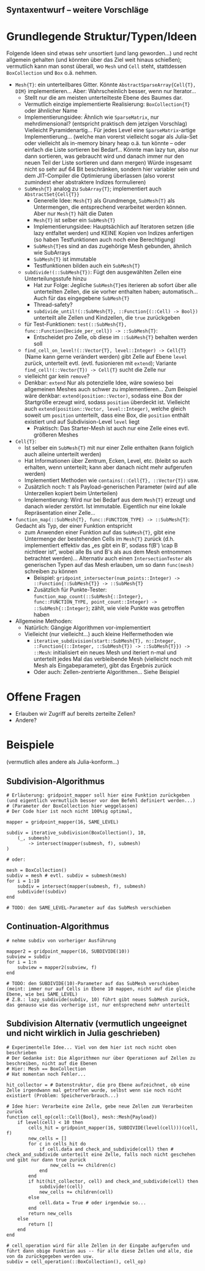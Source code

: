 Syntaxentwurf – weitere Vorschläge
----------------------------------

# Grundlegende Struktur/Typen/Ideen

Folgende Ideen sind etwas sehr unsortiert (und lang geworden...) und recht allgemein gehalten (und könnten über das Ziel weit hinaus schießen); vermutlich kann man sonst überall, wo `Mesh` und `Cell` steht, stattdessen `BoxCollection` und `Box` o.ä. nehmen.

* `Mesh{T}`: ein unterteilbares Gitter. Könnte `AbstractSparseArray{Cell{T}, DIM}` implementieren... Aber: Wahrscheinlich besser, wenn nur Iterator...
    * Stellt nur die am meisten unterteilteste Ebene des Baumes dar.
    * Vermutlich einzige implementierte Realisierung: `BoxCollection{T}` oder ähnlicher Name
    * Implementierungsidee: Ähnlich wie `SparseMatrix`, nur mehrdimensional? (entspricht praktisch dem jetzigen Vorschlag) Vielleicht Pyramidenartig... Für jedes Level eine `SparseMatrix`-artige Implementierung... (welche man vorerst vielleicht sogar als Julia-Set oder vielleicht als in-memory binary heap o.ä. tun könnte – oder einfach die Liste sortieren bei Bedarf... Könnte man lazy tun, also nur dann sortieren, was gebraucht wird und danach immer nur den neuen Teil der Liste sortieren und dann mergen) Würde insgesamt nicht so sehr auf 64 Bit beschränken, sondern hier variabler sein und dem JIT-Compiler die Optimierung überlassen (also vorerst zumindest eher abstraktere Indizes formulieren)
    * `SubMesh{T}` analog zu `SubArray{T}`; implementiert auch `AbstractSet{Cell{T}}`
        * Generelle Idee: `Mesh{T}` als Grundmenge, `SubMesh{T}` als Untermengen, die entsprechend verarbeitet werden können. Aber nur `Mesh{T}` hält die Daten
        * `Mesh{T}` ist selber ein `SubMesh{T}`
        * Implementierungsidee: Hauptsächlich auf Iteratoren setzen (die lazy entfaltet werden) und KEINE Kopien von Indizes anfertigen (so haben Testfunktionen auch noch eine Berechtigung)
        * `SubMesh{T}`es sind an das zugehörige Mesh gebunden, ähnlich wie SubArrays
        * `SubMesh{T}` ist immutable
        * Testfunktionen bilden auch ein `SubMesh{T}`
    * `subdivide!(::SubMesh{T})`: Fügt den ausgewählten Zellen eine Unterteilungsstufe hinzu
        * Hat zur Folge: Jegliche `SubMesh{T}`es iterieren ab sofort über alle unterteilten Zellen, die sie vorher enthalten haben; automatisch... Auch für das eingegebene `SubMesh{T}`
        * Thread-safety?
        * `subdivide_until!(::SubMesh{T}, ::Function{(::Cell) -> Bool})` unterteilt alle Zellen und Kindzellen, die `true` zurückgeben
    * für Test-Funktionen: `test(::SubMesh{T}, func::Function{Decide_per_cell}) -> ::SubMesh{T}`:
        * Entscheidet pro Zelle, ob diese im `::SubMesh{T}` behalten werden soll
    * `find_cell_on_level!(::Vector{T}, level::Integer) -> Cell{T}` (Name kann gerne verändert werden) gibt Zelle auf Ebene `level` zurück, unterteilt evtl. (evtl. fusionieren mit `extend`); Variante `find_cell!(::Vector{T}) -> Cell{T}` sucht die Zelle nur
    * vielleicht gar kein `remove`?
    * Denkbar: `extend` Nur als potenzielle Idee, wäre sowieso bei allgemeinen Meshes auch schwer zu implementieren... Zum Beispiel wäre denkbar: `extend(position::Vector)`, sodass eine Box der Startgröße erzeugt wird, sodass `position` überdeckt ist. Vielleicht auch `extend(position::Vector, level::Integer)`, welche gleich soweit um `position` unterteilt, dass eine Box, die `position` enthält existiert und auf Subdivision-Level `level` liegt
        * Praktisch: Das Starter-Mesh ist auch nur eine Zelle eines evtl. größeren Meshes
* `Cell{T}`:
    * Ist selber ein `SubMesh{T}` mit nur einer Zelle enthalten (kann folglich auch alleine unterteilt werden)
    * Hat Informationen über Zentrum, Ecken, Level, etc. (bleibt so auch erhalten, wenn unterteilt; kann aber danach nicht mehr aufgerufen werden)
    * Implementiert Methoden wie `contains(::Cell{T}, ::Vector{T})` usw.
    * Zusätzlich noch: `T` als Payload-generischen Parameter (wird auf alle Unterzellen kopiert beim Unterteilen)
    * Implementierung: Wird nur bei Bedarf aus dem `Mesh{T}` erzeugt und danach wieder zerstört. Ist immutable. Eigentlich nur eine lokale Repräsentation einer Zelle...
* `function_map(::SubMesh{T}, func::FUNCTION_TYPE) -> ::SubMesh{T}`: Gedacht als Typ, der einer Funktion entspricht
    * zum Anwenden einer Funktion auf das `SubMesh{T}`, gibt eine Untermenge der bestehenden Cells im `Mesh{T}` zurück (d.h. implementiert effektiv das „es gibt ein B', sodass f(B') \cap B nichtleer ist“, wobei alle Bs und B's als aus dem Mesh entnommen betrachtet werden)... Alternativ auch einen `IntersectionTester` als generischen Typen auf das Mesh erlauben, um so dann `func(mesh)` schreiben zu können
        * Beispiel: `gridpoint_intersecter(num_points::Integer) -> ::Function{::SubMesh{T}} -> ::SubMesh{T}`
        * Zusätzlich für Punkte-Tester: `function_map_count(::SubMesh{::Integer}, func::FUNCTION_TYPE, point_count::Integer) -> ::SubMesh{::Integer}`; zählt, wie viele Punkte was getroffen haben
* Allgemeine Methoden:
    * Natürlich: Gängige Algorithmen vor-implementiert
    * Vielleicht (nur vielleicht...) auch kleine Helfermethoden wie
        * `iterative_subdivision(start::SubMesh{T}, n::Integer, ::Function{(::Integer, ::SubMesh{T}) -> ::SubMesh{T}}) -> ::Mesh`: initialisiert ein neues Mesh und iteriert n-mal und unterteilt jedes Mal das verbleibende Mesh (vielleicht noch mit Mesh als Eingabeparameter), gibt das Ergebnis zurück
        * Oder auch: Zellen-zentrierte Algorithmen... Siehe Beispiel

# Offene Fragen

* Erlauben wir Zugriff auf bereits zerteilte Zellen?
* Andere?

# Beispiele
(vermutlich alles andere als Julia-konform...)

## Subdivision-Algorithmus
```
# Erläuterung: gridpoint_mapper soll hier eine Funktion zurückgeben (und eigentlich vermutlich besser vor dem Befehl definiert werden...)
# (Parameter der BoxCollection hier weggelassen)
# Der Code hier ist noch nicht 100%ig optimal, 

mapper = gridpoint_mapper(16, SAME_LEVEL)

subdiv = iterative_subdivision(BoxCollection(), 10,
    (_, submesh)
        -> intersect(mapper(submesh, f), submesh)
)

# oder:

mesh = BoxCollection()
subdiv = mesh # evtl. subdiv = submesh(mesh)
for i = 1:10
    subdiv = intersect(mapper(submesh, f), submesh)
    subdivide!(subdiv)
end

# TODO: den SAME_LEVEL-Parameter auf das SubMesh verschieben
```

## Continuation-Algorithmus
```
# nehme subdiv von vorheriger Ausführung

mapper2 = gridpoint_mapper(16, SUBDIVIDE(10))
subview = subdiv
for i = 1:n
    subview = mapper2(subview, f)
end

# TODO: den SUBDIVIDE(10)-Parameter auf das SubMesh verschieben (meint: immer nur auf Cells in Ebene 10 mappen, nicht auf die gleiche Ebene, wie bei SAME_LEVEL)
# Z.B.: lazy_subdivide(subdiv, 10) führt gibt neues SubMesh zurück, das genauso wie das vorherige ist, nur entsprechend mehr unterteilt
```

## Subdivision Alternativ (vermutlich ungeeignet und nicht wirklich in Julia geschrieben)
```
# Experimentelle Idee... Viel von dem hier ist noch nicht oben beschrieben
# Der Gedanke ist: Die Algorithmen nur über Operationen auf Zellen zu beschreiben, nicht auf die Ebenen
# Hier: Mesh == BoxCollection
# Hat momentan noch Fehler...

hit_collector = # Datenstruktur, die pro Ebene aufzeichnet, ob eine Zelle irgendwann mal getroffen wurde, selbst wenn sie noch nicht existiert (Problem: Speicherverbrauch...)

# Idee hier: Verarbeite eine Zelle, gebe neue Zellen zum Verarbeiten zurück
function cell_op(cell::Cell{Bool}, mesh::Mesh{Payload})
    if level(cell) < 10 then
        cells_hit = gridpoint_mapper(16, SUBDIVIDE(level(cell)))(cell, f)
        new_cells = []
        for c in cells_hit do
            if cell.data and check_and_subdivide(cell) then # check_and_subdivide unterteilt eine Zelle, falls noch nicht geschehen und gibt nur dann true zurück
                new_cells += children(c)
            end
        end
        if hit(hit_collector, cell) and check_and_subdivide(cell) then
            subdivide!(cell)
            new_cells += children(cell)
        else
            cell.data = True # oder irgendwie so...
        end
        return new_cells
    else
        return []
    end
end

# cell_operation wird für alle Zellen in der Eingabe aufgerufen und führt dann obige Funktion aus -- für alle diese Zellen und alle, die von da zurückgegeben werden usw.
subdiv = cell_operation(::BoxCollection(), cell_op)
```

